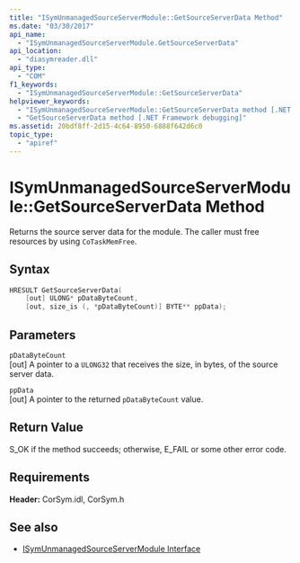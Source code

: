 ```yaml
---
title: "ISymUnmanagedSourceServerModule::GetSourceServerData Method"
ms.date: "03/30/2017"
api_name: 
  - "ISymUnmanagedSourceServerModule.GetSourceServerData"
api_location: 
  - "diasymreader.dll"
api_type: 
  - "COM"
f1_keywords: 
  - "ISymUnmanagedSourceServerModule::GetSourceServerData"
helpviewer_keywords: 
  - "ISymUnmanagedSourceServerModule::GetSourceServerData method [.NET Framework debugging]"
  - "GetSourceServerData method [.NET Framework debugging]"
ms.assetid: 20bdf8ff-2d15-4c64-8950-6888f642d6c0
topic_type: 
  - "apiref"
---
```

# ISymUnmanagedSourceServerModule::GetSourceServerData Method
Returns the source server data for the module. The caller must free resources by using `CoTaskMemFree`.  
  
## Syntax  
  
```cpp  
HRESULT GetSourceServerData(  
    [out] ULONG* pDataByteCount,
    [out, size_is (, *pDataByteCount)] BYTE** ppData);  
```  
  
## Parameters  
 `pDataByteCount`  
 [out] A pointer to a `ULONG32` that receives the size, in bytes, of the source server data.  
  
 `ppData`  
 [out] A pointer to the returned `pDataByteCount` value.  
  
## Return Value  
 S_OK if the method succeeds; otherwise, E_FAIL or some other error code.  
  
## Requirements  
 **Header:** CorSym.idl, CorSym.h  
  
## See also

- [ISymUnmanagedSourceServerModule Interface](isymunmanagedsourceservermodule-interface.md)
